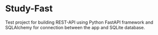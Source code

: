 # Study-Fast
Test project for building REST-API using Python FastAPI 
framework and SQLAlchemy for connection between the app and SQLite database.